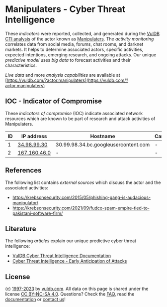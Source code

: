 # Manipulaters - Cyber Threat Intelligence

These _indicators_ were reported, collected, and generated during the [VulDB CTI analysis](https://vuldb.com/?kb.cti) of the actor known as [Manipulaters](https://vuldb.com/?actor.manipulaters). The _activity monitoring_ correlates data from social media, forums, chat rooms, and darknet markets. It helps to determine associated actors, specific activities, expected intentions, emerging research, and ongoing attacks. Our unique _predictive model_ uses _big data_ to forecast activities and their characteristics.

_Live data_ and more _analysis capabilities_ are available at [https://vuldb.com/?actor.manipulaters](https://vuldb.com/?actor.manipulaters)

## IOC - Indicator of Compromise

These _indicators of compromise_ (IOC) indicate associated network resources which are known to be part of research and attack activities of Manipulaters.

ID | IP address | Hostname | Campaign | Confidence
-- | ---------- | -------- | -------- | ----------
1 | [34.98.99.30](https://vuldb.com/?ip.34.98.99.30) | 30.99.98.34.bc.googleusercontent.com | - | Medium
2 | [167.160.46.0](https://vuldb.com/?ip.167.160.46.0) | - | - | High

## References

The following list contains _external sources_ which discuss the actor and the associated activities:

* https://krebsonsecurity.com/2015/05/phishing-gang-is-audacious-manipulator/
* https://krebsonsecurity.com/2021/09/fudco-spam-empire-tied-to-pakistani-software-firm/

## Literature

The following _articles_ explain our unique predictive cyber threat intelligence:

* [VulDB Cyber Threat Intelligence Documentation](https://vuldb.com/?kb.cti)
* [Cyber Threat Intelligence - Early Anticipation of Attacks](https://www.scip.ch/en/?labs.20201022)

## License

(c) [1997-2023](https://vuldb.com/?kb.changelog) by [vuldb.com](https://vuldb.com/?kb.about). All data on this page is shared under the license [CC BY-NC-SA 4.0](https://creativecommons.org/licenses/by-nc-sa/4.0/). Questions? Check the [FAQ](https://vuldb.com/?kb.faq), read the [documentation](https://vuldb.com/?kb) or [contact us](https://vuldb.com/?contact)!
